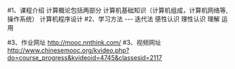 #1、课程介绍
    计算概论包括两部分
        计算机基础知识（计算机组成，计算机网络等,操作系统）
        计算机程序设计
#2、学习方法 --- 迭代法
    感性认识
    理性认识
    理解
    运用

#3、作业网址
    http://mooc.nnthink.com/
#3、视频网址
    http://www.chinesemooc.org/kvideo.php?do=course_progress&kvideoid=4745&classesid=2117